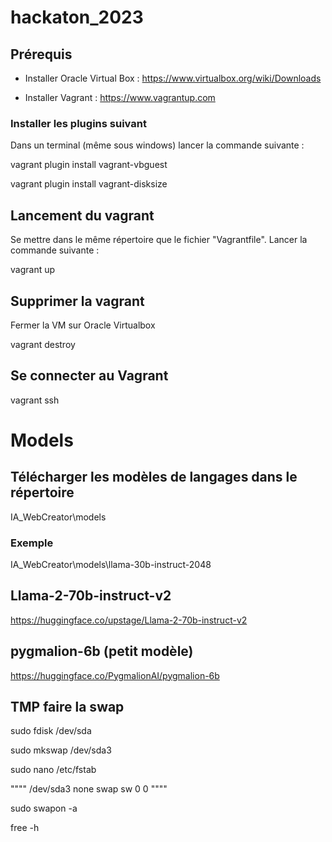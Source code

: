 # hackaton_2023

## Prérequis
- Installer Oracle Virtual Box : https://www.virtualbox.org/wiki/Downloads

- Installer Vagrant : https://www.vagrantup.com

### Installer les plugins suivant
Dans un terminal (même sous windows) lancer la commande suivante : 

vagrant plugin install vagrant-vbguest

vagrant plugin install vagrant-disksize

## Lancement du vagrant
Se mettre dans le même répertoire que le fichier "Vagrantfile".
Lancer la commande suivante : 

vagrant up

## Supprimer la vagrant
Fermer la VM sur Oracle Virtualbox

vagrant destroy

## Se connecter au Vagrant
vagrant ssh

# Models
## Télécharger les modèles de langages dans le répertoire 
IA_WebCreator\models
### Exemple
IA_WebCreator\models\llama-30b-instruct-2048

## Llama-2-70b-instruct-v2
https://huggingface.co/upstage/Llama-2-70b-instruct-v2

## pygmalion-6b  (petit modèle)

https://huggingface.co/PygmalionAI/pygmalion-6b

## TMP faire la swap
sudo fdisk /dev/sda

sudo mkswap /dev/sda3

sudo nano /etc/fstab

""""
/dev/sda3   none   swap   sw   0   0
""""


sudo swapon -a

free -h
